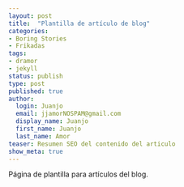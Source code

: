 ```yaml
---
layout: post
title:  "Plantilla de artículo de blog"
categories:
- Boring Stories
- Frikadas
tags:
- dramor
- jekyll
status: publish
type: post
published: true
author:
  login: Juanjo
  email: jjamorNOSPAM@gmail.com
  display_name: Juanjo
  first_name: Juanjo
  last_name: Amor
teaser: Resumen SEO del contenido del articulo
show_meta: true
---
```

Página de plantilla para artículos del blog.


